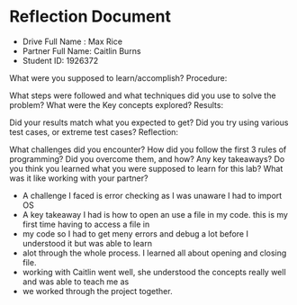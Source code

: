 # Reflection Document

* Drive Full Name  : Max Rice
* Partner Full Name: Caitlin Burns
* Student ID: 1926372

What were you supposed to learn/accomplish?
Procedure:

What steps were followed and what techniques did you use to solve the problem?
What were the Key concepts explored?
Results:

Did your results match what you expected to get?
Did you try using various test cases, or extreme test cases?
Reflection:

What challenges did you encounter?
How did you follow the first 3 rules of programming?
Did you overcome them, and how?
Any key takeaways?
Do you think you learned what you were supposed to learn for this lab?
What was it like working with your partner?

- A challenge I faced is error checking as I was unaware I had to import OS
- A key takeaway I had is how to open an use a file in my code. this is my first time having to access a file in 
- my code so I had to get meny errors and debug a lot before I understood it but was able to learn
- alot through the whole process. I learned all about opening and closing file.
- working with Caitlin went well, she understood the concepts really well and was able to teach me as 
- we worked through the project together.